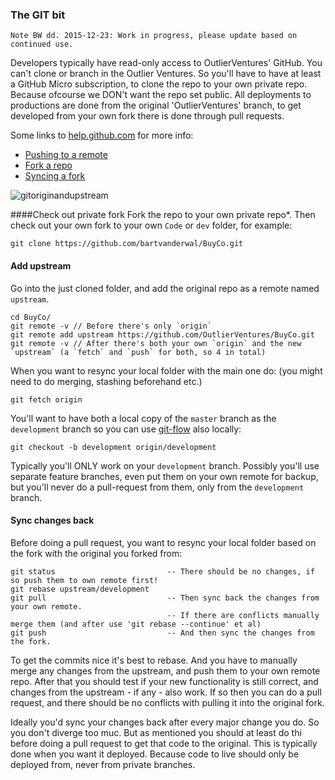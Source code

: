 ### The GIT bit
    Note BW dd. 2015-12-23: Work in progress, please update based on continued use.

Developers typically have read-only access to OutlierVentures' GitHub. You can't clone or branch in the Outlier Ventures.
So you'll have to have at least a GitHub Micro subscription, to clone the repo to your own private repo. Because ofcourse we DON't want the repo set public.
All deployments to productions are done from the original 'OutlierVentures' branch, to get developed from your own fork there is done through pull requests.

Some links to [help.github.com](https://help.github.com) for more info:
- [Pushing to a remote](https://help.github.com/articles/pushing-to-a-remote/)
- [Fork a repo](https://help.github.com/articles/fork-a-repo/)
- [Syncing a fork](https://help.github.com/articles/syncing-a-fork/)

![gitoriginandupstream](https://cloud.githubusercontent.com/assets/3029472/11975316/bf86b836-a96c-11e5-8402-fe64067a2bdc.png)

####Check out private fork
Fork the repo to your own private repo*. Then check out your own fork to your own `Code` or `dev` folder, for example:

    git clone https://github.com/bartvanderwal/BuyCo.git

#### Add upstream
Go into the just cloned folder, and add the original repo as a remote named `upstream`.

    cd BuyCo/
    git remote -v // Before there's only `origin`
    git remote add upstream https://github.com/OutlierVentures/BuyCo.git
    git remote -v // After there's both your own `origin` and the new `upstream` (a `fetch` and `push` for both, so 4 in total)

When you want to resync your local folder with the main one do: (you might need to do merging, stashing beforehand etc.)

    git fetch origin

You'll want to have both a local copy of the `master` branch as the `development` branch so you can use [git-flow](http://nvie.com/posts/a-successful-git-branching-model/) also locally:

    git checkout -b development origin/development

Typically you'll ONLY work on your `development` branch. Possibly you'll use separate feature branches, even put them on your own remote for backup, but you'll never do a pull-request from them, only from the `development` branch.

#### Sync changes back
Before doing a pull request, you want to resync your local folder based on the fork with the original you forked from:

    git status                         -- There should be no changes, if so push them to own remote first!
    git rebase upstream/development
    git pull                           -- Then sync back the changes from your own remote.
                                       -- If there are conflicts manually merge them (and after use 'git rebase --continue' et al)
    git push                           -- And then sync the changes from the fork.

To get the commits nice it's best to rebase. And you have to manually merge any changes from the upstream, and push them to your own remote repo.
After that you should test if your new functionality is still correct, and changes from the upstream - if any - also work.
If so then you can do a pull request, and there should be no conflicts with pulling it into the original fork.

Ideally you'd sync your changes back after every major change you do. So you don't diverge too muc.
But as mentioned you should at least do thi before doing a pull request to get that code to the original.
This is typically done when you want it deployed. Because code to live should only be deployed from, never from private branches.
